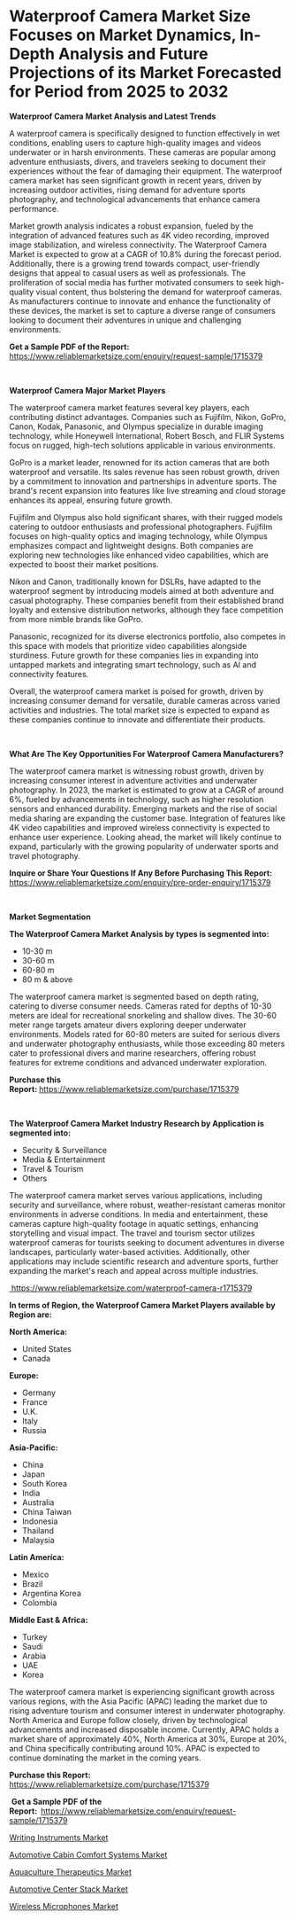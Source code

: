 <p><h1>Waterproof Camera Market Size Focuses on Market Dynamics, In-Depth Analysis and Future Projections of its Market Forecasted for Period from 2025 to 2032</h1></p><p><strong>Waterproof Camera Market Analysis and Latest Trends</strong></p>
<p><p>A waterproof camera is specifically designed to function effectively in wet conditions, enabling users to capture high-quality images and videos underwater or in harsh environments. These cameras are popular among adventure enthusiasts, divers, and travelers seeking to document their experiences without the fear of damaging their equipment. The waterproof camera market has seen significant growth in recent years, driven by increasing outdoor activities, rising demand for adventure sports photography, and technological advancements that enhance camera performance.</p><p>Market growth analysis indicates a robust expansion, fueled by the integration of advanced features such as 4K video recording, improved image stabilization, and wireless connectivity. The Waterproof Camera Market is expected to grow at a CAGR of 10.8% during the forecast period. Additionally, there is a growing trend towards compact, user-friendly designs that appeal to casual users as well as professionals. The proliferation of social media has further motivated consumers to seek high-quality visual content, thus bolstering the demand for waterproof cameras. As manufacturers continue to innovate and enhance the functionality of these devices, the market is set to capture a diverse range of consumers looking to document their adventures in unique and challenging environments.</p></p>
<p><strong>Get a Sample PDF of the Report:&nbsp;</strong> <a href="https://www.reliablemarketsize.com/enquiry/request-sample/1715379?utm_campaign=1898&utm_medium=2&utm_source=Github&utm_content=ia&utm_term=05022025&utm_id=waterproof-camera">https://www.reliablemarketsize.com/enquiry/request-sample/1715379</a></p>
<p>&nbsp;</p>
<p><strong>Waterproof Camera Major Market Players</strong></p>
<p><p>The waterproof camera market features several key players, each contributing distinct advantages. Companies such as Fujifilm, Nikon, GoPro, Canon, Kodak, Panasonic, and Olympus specialize in durable imaging technology, while Honeywell International, Robert Bosch, and FLIR Systems focus on rugged, high-tech solutions applicable in various environments.</p><p>GoPro is a market leader, renowned for its action cameras that are both waterproof and versatile. Its sales revenue has seen robust growth, driven by a commitment to innovation and partnerships in adventure sports. The brand's recent expansion into features like live streaming and cloud storage enhances its appeal, ensuring future growth.</p><p>Fujifilm and Olympus also hold significant shares, with their rugged models catering to outdoor enthusiasts and professional photographers. Fujifilm focuses on high-quality optics and imaging technology, while Olympus emphasizes compact and lightweight designs. Both companies are exploring new technologies like enhanced video capabilities, which are expected to boost their market positions.</p><p>Nikon and Canon, traditionally known for DSLRs, have adapted to the waterproof segment by introducing models aimed at both adventure and casual photography. These companies benefit from their established brand loyalty and extensive distribution networks, although they face competition from more nimble brands like GoPro.</p><p>Panasonic, recognized for its diverse electronics portfolio, also competes in this space with models that prioritize video capabilities alongside sturdiness. Future growth for these companies lies in expanding into untapped markets and integrating smart technology, such as AI and connectivity features.</p><p>Overall, the waterproof camera market is poised for growth, driven by increasing consumer demand for versatile, durable cameras across varied activities and industries. The total market size is expected to expand as these companies continue to innovate and differentiate their products.</p></p>
<p>&nbsp;</p>
<p><strong>What Are The Key Opportunities For Waterproof Camera Manufacturers?</strong></p>
<p><p>The waterproof camera market is witnessing robust growth, driven by increasing consumer interest in adventure activities and underwater photography. In 2023, the market is estimated to grow at a CAGR of around 6%, fueled by advancements in technology, such as higher resolution sensors and enhanced durability. Emerging markets and the rise of social media sharing are expanding the customer base. Integration of features like 4K video capabilities and improved wireless connectivity is expected to enhance user experience. Looking ahead, the market will likely continue to expand, particularly with the growing popularity of underwater sports and travel photography.</p></p>
<p><strong>Inquire or Share Your Questions If Any Before Purchasing This Report:</strong> <a href="https://www.reliablemarketsize.com/enquiry/pre-order-enquiry/1715379?utm_campaign=1898&utm_medium=2&utm_source=Github&utm_content=ia&utm_term=05022025&utm_id=waterproof-camera">https://www.reliablemarketsize.com/enquiry/pre-order-enquiry/1715379</a></p>
<p>&nbsp;</p>
<p><strong>Market Segmentation</strong></p>
<p><strong>The Waterproof Camera Market Analysis by types is segmented into:</strong></p>
<p><ul><li>10-30 m</li><li>30-60 m</li><li>60-80 m</li><li>80 m & above</li></ul></p>
<p><p>The waterproof camera market is segmented based on depth rating, catering to diverse consumer needs. Cameras rated for depths of 10-30 meters are ideal for recreational snorkeling and shallow dives. The 30-60 meter range targets amateur divers exploring deeper underwater environments. Models rated for 60-80 meters are suited for serious divers and underwater photography enthusiasts, while those exceeding 80 meters cater to professional divers and marine researchers, offering robust features for extreme conditions and advanced underwater exploration.</p></p>
<p><strong>Purchase this Report:&nbsp;</strong><a href="https://www.reliablemarketsize.com/purchase/1715379?utm_campaign=1898&utm_medium=2&utm_source=Github&utm_content=ia&utm_term=05022025&utm_id=waterproof-camera">https://www.reliablemarketsize.com/purchase/1715379</a></p>
<p>&nbsp;</p>
<p><strong>The Waterproof Camera Market Industry Research by Application is segmented into:</strong></p>
<p><ul><li>Security & Surveillance</li><li>Media & Entertainment</li><li>Travel & Tourism</li><li>Others</li></ul></p>
<p><p>The waterproof camera market serves various applications, including security and surveillance, where robust, weather-resistant cameras monitor environments in adverse conditions. In media and entertainment, these cameras capture high-quality footage in aquatic settings, enhancing storytelling and visual impact. The travel and tourism sector utilizes waterproof cameras for tourists seeking to document adventures in diverse landscapes, particularly water-based activities. Additionally, other applications may include scientific research and adventure sports, further expanding the market's reach and appeal across multiple industries.</p></p>
<p><a href="https://www.reliablemarketsize.com/waterproof-camera-r1715379?utm_campaign=1898&utm_medium=2&utm_source=Github&utm_content=ia&utm_term=05022025&utm_id=waterproof-camera">&nbsp;https://www.reliablemarketsize.com/waterproof-camera-r1715379</a></p>
<p><strong>In terms of Region, the Waterproof Camera Market Players available by Region are:</strong></p>
<p>
    <p> <strong> North America: </strong>
        <ul>
            <li>United States</li>
            <li>Canada</li>
        </ul>
        </p> 
    <p> <strong> Europe: </strong>
        <ul>
            <li>Germany</li>
            <li>France</li>
            <li>U.K.</li>
            <li>Italy</li>
            <li>Russia</li>
        </ul>
        </p> 
    <p> <strong> Asia-Pacific: </strong>
        <ul>
            <li>China</li>
            <li>Japan</li>
            <li>South Korea</li>
            <li>India</li>
            <li>Australia</li>
            <li>China Taiwan</li>
            <li>Indonesia</li>
            <li>Thailand</li>
            <li>Malaysia</li>
        </ul>
        </p> 
    <p> <strong> Latin America: </strong>
        <ul>
            <li>Mexico</li>
            <li>Brazil</li>
            <li>Argentina Korea</li>
            <li>Colombia</li>
        </ul>
        </p> 
    <p> <strong> Middle East & Africa: </strong>
        <ul>
            <li>Turkey</li>
            <li>Saudi</li>
            <li>Arabia</li>
            <li>UAE</li>
            <li>Korea</li>
        </ul>
    </p>
    </p>
<p><p>The waterproof camera market is experiencing significant growth across various regions, with the Asia Pacific (APAC) leading the market due to rising adventure tourism and consumer interest in underwater photography. North America and Europe follow closely, driven by technological advancements and increased disposable income. Currently, APAC holds a market share of approximately 40%, North America at 30%, Europe at 20%, and China specifically contributing around 10%. APAC is expected to continue dominating the market in the coming years.</p></p>
<p><strong>Purchase this Report: </strong><a href="https://www.reliablemarketsize.com/purchase/1715379?utm_campaign=1898&utm_medium=2&utm_source=Github&utm_content=ia&utm_term=05022025&utm_id=waterproof-camera">https://www.reliablemarketsize.com/purchase/1715379</a></p>
<p>&nbsp;<strong>Get a Sample PDF of the Report:&nbsp;&nbsp;</strong><a href="https://www.reliablemarketsize.com/enquiry/request-sample/1715379?utm_campaign=1898&utm_medium=2&utm_source=Github&utm_content=ia&utm_term=05022025&utm_id=waterproof-camera">https://www.reliablemarketsize.com/enquiry/request-sample/1715379</a></p>
<p><strong></strong></p>
<p><p><a href="https://github.com/muhjanaidu/Market-Research-Report-List-1/blob/main/writing-instruments-market.md?utm_campaign=1898&utm_medium=2&utm_source=Github&utm_content=ia&utm_term=05022025&utm_id=waterproof-camera">Writing Instruments Market</a></p><p><a href="https://www.linkedin.com/pulse/comprehensive-growth-study-automotive-cabin-comfort-systems-wldlc?utm_campaign=1898&utm_medium=2&utm_source=Github&utm_content=ia&utm_term=05022025&utm_id=waterproof-camera">Automotive Cabin Comfort Systems Market</a></p><p><a href="https://www.linkedin.com/pulse/comprehensive-analysis-aquaculture-therapeutics-market-glrqe?utm_campaign=1898&utm_medium=2&utm_source=Github&utm_content=ia&utm_term=05022025&utm_id=waterproof-camera">Aquaculture Therapeutics Market</a></p><p><a href="https://www.linkedin.com/pulse/automotive-center-stack-market-outlook-137-cagr-forecast-tljoc?utm_campaign=1898&utm_medium=2&utm_source=Github&utm_content=ia&utm_term=05022025&utm_id=waterproof-camera">Automotive Center Stack Market</a></p><p><a href="https://github.com/briandahm87/Market-Research-Report-List-1/blob/main/wireless-microphones-market.md?utm_campaign=1898&utm_medium=2&utm_source=Github&utm_content=ia&utm_term=05022025&utm_id=waterproof-camera">Wireless Microphones Market</a></p></p>